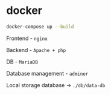 # docker
```sh
docker-compose up --build
```
Frontend - `nginx`

Backend - `Apache + php`

DB - `MariaDB`

Database management - `adminer`

Local storage database -> `./db/data-db`
